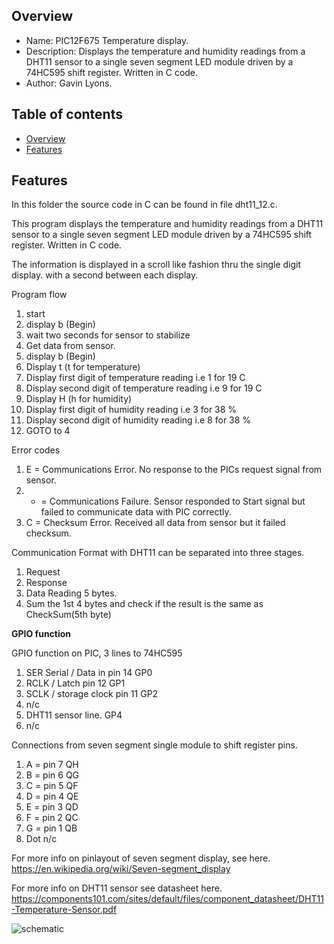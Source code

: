 
Overview
--------------------------------------------
* Name: PIC12F675 Temperature display.
* Description: Displays the temperature and humidity readings from a DHT11 sensor to a 
single seven segment LED module driven by a 74HC595 shift register. Written in C code.  
* Author: Gavin Lyons.

Table of contents
---------------------------

  * [Overview](#overview)
  * [Features](#features)


Features
----------------------

In this folder the source code in C can be found in file dht11_12.c.

This program displays the temperature and humidity readings from a DHT11 sensor to a 
single seven segment LED module driven by a 74HC595 shift register. Written in C code.    

The information is displayed in a scroll like fashion thru the single digit display.
with a second between each display. 

Program flow

1. start
2. display b (Begin)
3. wait two seconds for sensor to stabilize
4. Get data from sensor. 
5. display b (Begin)
6. Display t (t for temperature)
7. Display first digit of temperature reading i.e 1 for 19 C
8. Display second digit of temperature reading i.e 9 for 19 C
9. Display H (h for humidity)
10. Display first digit of humidity reading i.e 3 for 38 %
11. Display second digit of humidity reading i.e 8 for 38 %
12. GOTO to 4

Error codes

1. E = Communications Error. No response to the PICs request signal from sensor.
2. - = Communications Failure. Sensor responded to Start signal but failed 
to communicate data with PIC correctly.
3. C = Checksum Error. Received all data from sensor but it failed checksum. 


Communication Format with DHT11 can be separated into three stages.

1. Request
2. Response
3. Data Reading 5 bytes.
4. Sum the 1st 4 bytes and check if the result is the same as CheckSum(5th byte)


**GPIO function**

GPIO function on PIC, 3 lines to 74HC595

1. SER Serial / Data in pin 14   GP0
2. RCLK / Latch pin 12  GP1
3. SCLK / storage clock pin 11  GP2
4. n/c 
5. DHT11 sensor line. GP4 
6. n/c

Connections from seven segment single module to shift register pins.

1. A = pin 7 QH
2. B = pin 6 QG
3. C = pin 5 QF
4. D = pin 4 QE
5. E = pin 3 QD 
6. F = pin 2 QC
7. G = pin 1 QB
8. Dot n/c

For more info on pinlayout of seven segment display,  see here.
https://en.wikipedia.org/wiki/Seven-segment_display

For more info on DHT11 sensor see datasheet here.
https://components101.com/sites/default/files/component_datasheet/DHT11-Temperature-Sensor.pdf

![schematic](https://github.com/gavinlyonsrepo/pic_12F675_projects/blob/master/images/dht11.png)



